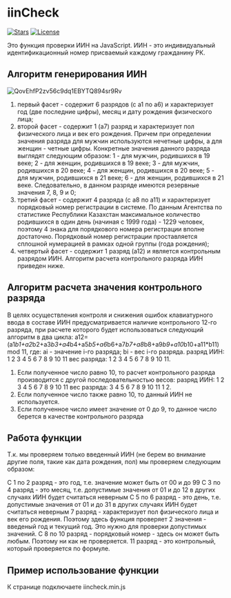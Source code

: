 # iinCheck

[![Stars](https://img.shields.io/github/stars/shatmanov/iinCheck.svg?maxAge=3600)]()
[![License](https://img.shields.io/github/license/shatmanov/iinCheck.svg?maxAge=2592000)]()

Это функция проверки ИИН на JavaScript.
ИИН - это индивидуальный идентификационный номер присваемый каждому гражданину РК.

## Алгоритм генерирования ИИН

![QovEhfP2zv56c9dq1EBYTQ894sr9Rv](https://user-images.githubusercontent.com/694914/60994627-b3398000-a372-11e9-88f4-7dc609676d25.png)

1) первый фасет - содержит 6 разрядов (с а1 по а6) и характеризует год (две последние цифры), месяц и дату рождения физического лица;
2) второй фасет - содержит 1 (а7) разряд и характеризует пол физического лица и век его рождения. Причем при определении значения разряда для мужчин используются нечетные цифры, а для женщин - четные цифры.
Конкретные значения данного разряда выглядят следующим образом:
1 - для мужчин, родившихся в 19 веке;
2 - для женщин, родившихся в 19 веке;
3 - для мужчин, родившихся в 20 веке;
4 - для женщин, родившихся в 20 веке;
5 - для мужчин, родившихся в 21 веке;
6 - для женщин, родившихся в 21 веке.
Следовательно, в данном разряде имеются резервные значения 7, 8, 9 и 0;
3) третий фасет - содержит 4 разряда (с а8 по а11) и характеризует порядковый номер регистрации в системе. По данным Агентства по статистике Республики Казахстан максимальное количество родившихся в один день (начиная с 1999 года) - 1229 человек, поэтому 4 знака для порядкового номера регистрации вполне достаточно. Порядковый номер регистрации проставляется сплошной нумерацией в рамках одной группы (года рождения);
4) четвертый фасет - содержит 1 разряд (а12) и является контрольным разрядом ИИН. Алгоритм расчета контрольного разряда ИИН приведен ниже.

## Алгоритм расчета значения контрольного разряда

В целях осуществления контроля и снижения ошибок клавиатурного ввода в составе ИИН предусматривается наличие контрольного 12-го разряда, при расчете которого будет использоваться следующий алгоритм в два цикла:
а12=(а1*b1+а2*b2+а3*b3+а4*b4+а5*b5+а6*b6+а7*b7+а8*b8+а9*b9+a10*b10+a11*b11) mod 11,
где: ai - значение i-гo разряда;
bi - вес i-гo разряда.
разряд ИИН: 1 2 3 4 5 6 7 8 9 10 11
вес разряда: 1 2 3 4 5 6 7 8 9 10 11.
1. Если полученное число равно 10, то расчет контрольного разряда производится с другой последовательностью весов:
разряд ИИН: 1 2 3 4 5 6 7 8 9 10 11
вес разряда: 3 4 5 6 7 8 9 10 11 1 2.
2. Если полученное число также равно 10, то данный ИИН не используется.
3. Если полученное число имеет значение от 0 до 9, то данное число берется в качестве контрольного разряда

## Работа функции

Т.к. мы проверяем только введенный ИИН (не берем во внимание другие поля, такие как дата рождения, пол) мы проверяем следующим образом:

С 1 по 2 разряд - это год, т.е. значение может быть от 00 и до 99
С 3 по 4 разряд - это месяц, т.е. допустимые значения от 01 и до 12 в других случаях ИИН будет считаться неверным
С 5 по 6 разряд - это день, т.е. допустимые значения от 01 и до 31 в других случаях ИИН будет считаться неверным
7 разряд - характеризует пол физического лица и век его рождения. Поэтому здесь функция проверяет 2 значения - введеный год и текущий год. Это нужно для проверки допустимых значений.
С 8 по 10 разряд - порядковый номер - здесь он может быть любым. Поэтому ни как не проверяется.
11 разряд - это контрольный, который проверяется по формуле.

## Пример использование функции

К странице подключаете iincheck.min.js

<script>
var iin = 'ИИН для проверки';

  if(iinCheck(iin)){
    /* ИИН правильный */
  }else{
    /* ИИН не правильный */
  }
</script>
